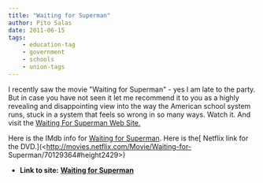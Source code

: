 ```yaml
---
title: "Waiting for Superman"
author: Pito Salas
date: 2011-06-15
tags:
    - education-tag
    - government
    - schools
    - union-tags
---
```


I recently saw the movie "Waiting for Superman" - yes I am late to the party.
But in case you have not seen it let me recommend it to you as a highly
revealing and disappointing view into the way the American school system runs,
stuck in a system that feels so wrong in so many ways. Watch it. And visit the
[Waiting For Superman Web Site.](<http://www.waitingforsuperman.com>)

Here is the IMdb info for [Waiting for
Superman](<http://www.imdb.com/title/tt1566648/>). Here is the[ Netflix link
for the DVD.](<http://movies.netflix.com/Movie/Waiting-for-
Superman/70129364#height2429>)


* **Link to site:** **[Waiting for Superman](None)**
